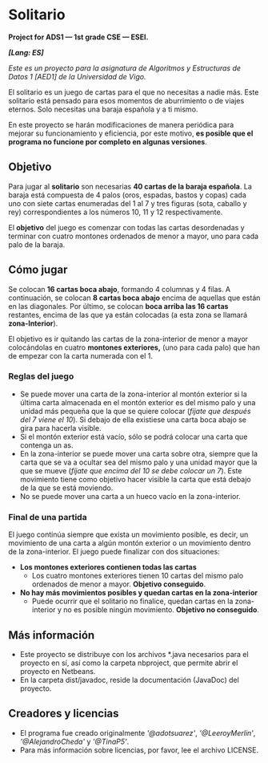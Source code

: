 # Solitario

**Project for ADS1 — 1st grade CSE — ESEI.**

***[Lang: ES]***

*Este es un proyecto para la asignatura de Algoritmos y Estructuras de Datos 1 [AED1] de la Universidad de Vigo.*

El solitario es un juego de cartas para el que no necesitas a nadie más. Este solitario está pensado para esos momentos de aburrimiento o de viajes eternos. Solo necesitas una baraja española y a ti mismo.

En este proyecto se harán modificaciones de manera periódica para mejorar su funcionamiento y eficiencia, por este motivo, **es posible que el programa no funcione por completo en algunas versiones**.

## Objetivo

Para jugar al **solitario** son necesarias **40 cartas de la baraja española**. La baraja está compuesta de 4 palos (oros, espadas, bastos y copas) cada uno con siete cartas enumeradas del 1 al 7 y tres figuras (sota, caballo y rey) correspondientes a los números 10, 11 y 12 respectivamente.

El **objetivo** del juego es comenzar con todas las cartas desordenadas y terminar con cuatro montones ordenados de menor a mayor, uno para cada palo de la baraja.

## Cómo jugar

Se colocan **16 cartas boca abajo**, formando 4 columnas y 4 filas. A continuación, se colocan **8 cartas boca abajo** encima de aquellas que están en las diagonales. Por último, se colocan **boca arriba las 16 cartas** restantes, encima de las que ya están colocadas (a esta zona se llamará **zona-Interior**).

El objetivo es ir quitando las cartas de la zona-interior de menor a mayor colocándolas en cuatro **montones exteriores,** (uno para cada palo) que han de empezar con la carta numerada con el 1.

### Reglas del juego

- Se puede mover una carta de la zona-interior al montón exterior si la última carta almacenada en el montón exterior es del mismo palo y una unidad más pequeña que la que se quiere colocar (*fíjate que después del 7 viene el 10*). Si debajo de ella existiese una carta boca abajo se gira para hacerla visible.
- Si el montón exterior está vacío, sólo se podrá colocar una carta que contenga un as.
- En la zona-interior se puede mover una carta sobre otra, siempre que la carta que se va a ocultar sea del mismo palo y una unidad mayor que la que se mueve (*fíjate que encima del 10 se debe colocar un 7*). Este movimiento tiene como objetivo hacer visible la carta que está debajo de la que se está moviendo.
- No se puede mover una carta a un hueco vacío en la zona-interior.

### Final de una partida

El juego continúa siempre que exista un movimiento posible, es decir, un movimiento de una carta a algún montón exterior o un movimiento dentro de la zona-interior. El juego puede finalizar con dos situaciones:

- **Los montones exteriores contienen todas las cartas**
  - Los cuatro montones exteriores tienen 10 cartas del mismo palo ordenados de menor a mayor. **Objetivo conseguido**.
- **No hay más movimientos posibles y quedan cartas en la zona-interior**
  - Puede ocurrir que el solitario no finalice, quedan cartas en la zona-interior y no es posible ningún movimiento. **Objetivo no conseguido**.

## Más información

- Este proyecto se distribuye con los archivos *.java necesarios para el proyecto en sí, así como la carpeta nbproject, que permite abrir el proyecto en Netbeans.
- En la carpeta dist/javadoc, reside la documentación (JavaDoc) del proyecto.

## Creadores y licencias

- El programa fue creado originalmente _'@adotsuarez'_, _'@LeeroyMerlin'_, _'@AlejandroCheda'_ y _'@TinaP5'_.
- Para más información sobre licencias, por favor, lee el archivo LICENSE.
